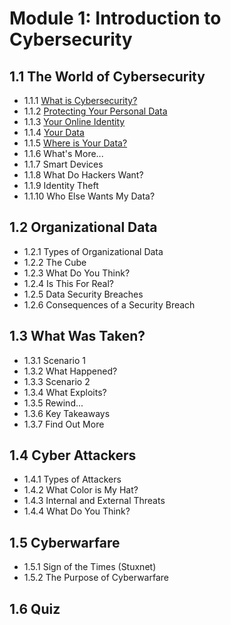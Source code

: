 # Module 1: Introduction to Cybersecurity
## 1.1 The World of Cybersecurity
- 1.1.1 [What is Cybersecurity?](https://github.com/KailaniBailey/CISCO-Cyber-Security/blob/main/Module%201:%20Introduction%20to%20Cybersecurity/1.1.1%20What%20is%20Cybersecurity%3F/README.md)
- 1.1.2 [Protecting Your Personal Data](https://github.com/KailaniBailey/CISCO-Cyber-Security/blob/main/Module%201:%20Introduction%20to%20Cybersecurity/1.1.2%20Protecting%20Your%20Personal%20Data/README.md)
- 1.1.3 [Your Online Identity](https://github.com/KailaniBailey/CISCO-Cyber-Security/tree/main/Module%201%3A%20Introduction%20to%20Cybersecurity/1.1.3%20Your%20Online%20Identity)
- 1.1.4 [Your Data](https://github.com/KailaniBailey/CISCO-Cyber-Security/tree/main/Module%201:%20Introduction%20to%20Cybersecurity/1.1.4%20Your%20Data)
- 1.1.5 [Where is Your Data?](https://github.com/KailaniBailey/CISCO-Cyber-Security/tree/main/Module%201:%20Introduction%20to%20Cybersecurity/1.1.5%20Where%20is%20Your%20Data%3F)
- 1.1.6 What's More...
- 1.1.7 Smart Devices
- 1.1.8 What Do Hackers Want?
- 1.1.9 Identity Theft
- 1.1.10 Who Else Wants My Data?
## 1.2 Organizational Data
- 1.2.1 Types of Organizational Data
- 1.2.2 The Cube
- 1.2.3 What Do You Think?
- 1.2.4 Is This For Real?
- 1.2.5 Data Security Breaches
- 1.2.6 Consequences of a Security Breach
## 1.3 What Was Taken?
- 1.3.1 Scenario 1
- 1.3.2 What Happened?
- 1.3.3 Scenario 2
- 1.3.4 What Exploits?
- 1.3.5 Rewind...
- 1.3.6 Key Takeaways
- 1.3.7 Find Out More
## 1.4 Cyber Attackers
- 1.4.1 Types of Attackers
- 1.4.2 What Color is My Hat?
- 1.4.3 Internal and External Threats
- 1.4.4 What Do You Think?
## 1.5 Cyberwarfare
- 1.5.1 Sign of the Times (Stuxnet)
- 1.5.2 The Purpose of Cyberwarfare
## 1.6 Quiz
